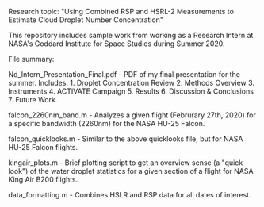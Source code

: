 Research topic: "Using Combined RSP and HSRL-2 Measurements to Estimate Cloud Droplet Number Concentration"

This repository includes sample work from working as a Research Intern at NASA's Goddard Institute for Space Studies during Summer 2020.

File summary:

Nd_Intern_Presentation_Final.pdf - PDF of my final presentation for the summer. Includes: 1. Droplet Concentration Review 2. Methods Overview 3. Instruments 4. ACTIVATE Campaign 5. Results 6. Discussion & Conclusions 7. Future Work.

falcon_2260nm_band.m - Analyzes a given flight (Februrary 27th, 2020) for a specific bandwidth (2260nm) for the NASA HU-25 Falcon.

falcon_quicklooks.m - Similar to the above quicklooks file, but for NASA HU-25 Falcon flights.

kingair_plots.m - Brief plotting script to get an overview sense (a "quick look") of the water droplet statistics for a given section of a flight for NASA King Air B200 flights.

data_formatting.m - Combines HSLR and RSP data for all dates of interest.
